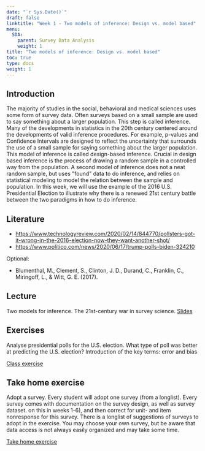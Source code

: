 ```yaml
---
date: "`r Sys.Date()`"
draft: false
linktitle: "Week 1 - Two models of inference: Design vs. model based"
menu:
  SDA:
    parent: Survey Data Analysis
    weight: 1
title: "Two models of inference: Design vs. model based"
toc: true
type: docs
weight: 1
---
```


## Introduction

The majority of studies in the social, behavioral and medical sciences uses some form of survey data. Often surveys based on a small sample are used to say something about a larger population. This step is called inference. Many of the developments in statistics in the 20th century centered around the developments of valid inference procedures. For example, p-values and Confidence Intervals are designed to reflect the uncertainty that surrounds the use of a small sample for saying something about the larger population. This model of inference is called design-based inference. Crucial in design based inference is the process of drawing a random sample in a controlled way from the population. A second model of inference does not a neat random sample, but uses "found" data to do inference, and relies on statistical modeling to model the relation between the sample and population. In this week, we will use the example of the 2016 U.S. Presidential Election to illustrate why there is a renewed 21st century battle between the two paradigms in how to do inference.

## Literature

- https://www.technologyreview.com/2020/02/14/844770/pollsters-got-it-wrong-in-the-2016-election-now-they-want-another-shot/
- https://www.politico.com/news/2020/06/17/trump-polls-biden-324210

Optional:
- Blumenthal, M., Clement, S., Clinton, J. D., Durand, C., Franklin, C., Miringoff, L., & Witt, G. E. (2017). 

## Lecture
Two models for inference. The 21st-century war in survey science.
[Slides](/files/SDA/week1/lecture_week_1.pdf)

## Exercises
Analyse presidential polls for the U.S. election. What type of poll was better at predicting the U.S. election? Introduction of the key terms: error and bias

[Class exercise](/files/SDA/week1/class_exercise_week_1.pdf)

## Take home exercise
Adopt a survey. Every student will adopt one survey (from a longlist). Every survey comes with documentation on the survey design, as well as survey dataset. on this in weeks 1-6), and then correct for unit- and item nonresponse for this survey. 
There is a longlist of suggestions of surveys to adopt in the exercise. You may choose your own survey, but be aware that data access is not always easily organized and may take some time.

[Take home exercise](/files/SDA/week1/take_home_exercise_week_1.pdf)

